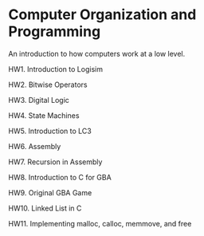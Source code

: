 # Computer Organization and Programming

An introduction to how computers work at a low level.

HW1. Introduction to Logisim

HW2. Bitwise Operators

HW3. Digital Logic

HW4. State Machines

HW5. Introduction to LC3

HW6. Assembly

HW7. Recursion in Assembly

HW8. Introduction to C for GBA

HW9. Original GBA Game

HW10. Linked List in C

HW11. Implementing malloc, calloc, memmove, and free
